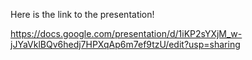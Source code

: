 Here is the link to the presentation!

https://docs.google.com/presentation/d/1iKP2sYXjM_w-jJYaVklBQv6hedj7HPXqAp6m7ef9tzU/edit?usp=sharing

